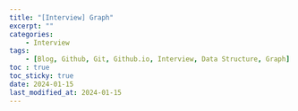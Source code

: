```yaml
---
title: "[Interview] Graph"
excerpt: ""
categories:
    - Interview
tags:
    - [Blog, Github, Git, Github.io, Interview, Data Structure, Graph]
toc : true
toc_sticky: true
date: 2024-01-15
last_modified_at: 2024-01-15
---
```

